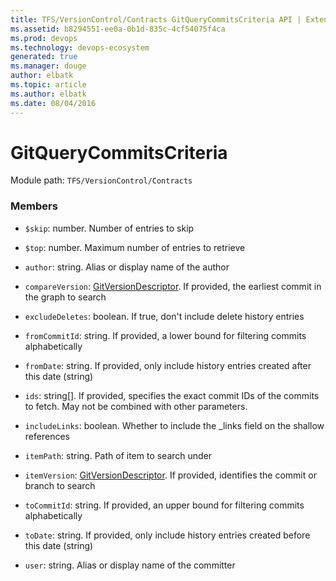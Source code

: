 ```yaml
---
title: TFS/VersionControl/Contracts GitQueryCommitsCriteria API | Extensions for Visual Studio Team Services
ms.assetid: b8294551-ee0a-0b1d-835c-4cf54075f4ca
ms.prod: devops
ms.technology: devops-ecosystem
generated: true
ms.manager: douge
author: elbatk
ms.topic: article
ms.author: elbatk
ms.date: 08/04/2016
---
```


# GitQueryCommitsCriteria

Module path: `TFS/VersionControl/Contracts`


### Members

* `$skip`: number. Number of entries to skip

* `$top`: number. Maximum number of entries to retrieve

* `author`: string. Alias or display name of the author

* `compareVersion`: [GitVersionDescriptor](../../../TFS/VersionControl/Contracts/GitVersionDescriptor.md). If provided, the earliest commit in the graph to search

* `excludeDeletes`: boolean. If true, don&#x27;t include delete history entries

* `fromCommitId`: string. If provided, a lower bound for filtering commits alphabetically

* `fromDate`: string. If provided, only include history entries created after this date (string)

* `ids`: string[]. If provided, specifies the exact commit IDs of the commits to fetch. May not be combined with other parameters.

* `includeLinks`: boolean. Whether to include the _links field on the shallow references

* `itemPath`: string. Path of item to search under

* `itemVersion`: [GitVersionDescriptor](../../../TFS/VersionControl/Contracts/GitVersionDescriptor.md). If provided, identifies the commit or branch to search

* `toCommitId`: string. If provided, an upper bound for filtering commits alphabetically

* `toDate`: string. If provided, only include history entries created before this date (string)

* `user`: string. Alias or display name of the committer

